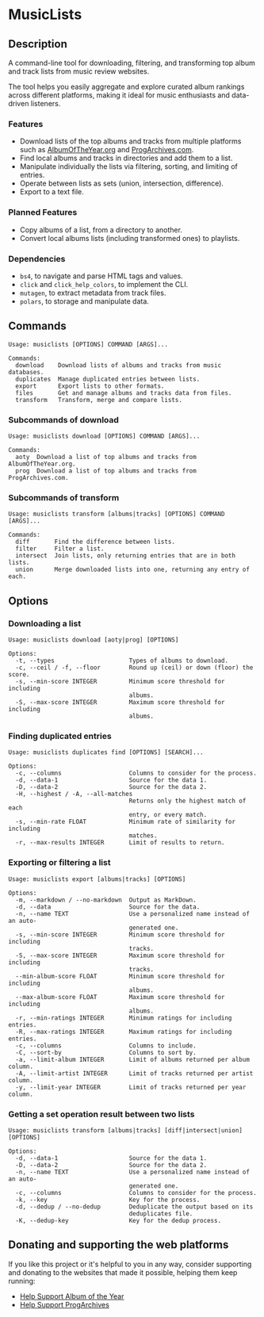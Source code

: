 # MusicLists

## Description

A command-line tool for downloading, filtering, and transforming top album and
track lists from music review websites.

The tool helps you easily aggregate and explore curated album rankings across
different platforms, making it ideal for music enthusiasts and data-driven
listeners.

### Features

- Download lists of the top albums and tracks from multiple platforms such as
  [AlbumOfTheYear.org](https://www.albumoftheyear.org/) and
  [ProgArchives.com](https://www.progarchives.com/).
- Find local albums and tracks in directories and add them to a list.
- Manipulate individually the lists via filtering, sorting, and limiting of
  entries.
- Operate between lists as sets (union, intersection, difference).
- Export to a text file.

### Planned Features

- Copy albums of a list, from a directory to another.
- Convert local albums lists (including transformed ones) to playlists.

### Dependencies

- `bs4`, to navigate and parse HTML tags and values.
- `click` and `click_help_colors`, to implement the CLI.
- `mutagen`, to extract metadata from track files.
- `polars`, to storage and manipulate data.

## Commands

```
Usage: musiclists [OPTIONS] COMMAND [ARGS]...

Commands:
  download    Download lists of albums and tracks from music databases.
  duplicates  Manage duplicated entries between lists.
  export      Export lists to other formats.
  files       Get and manage albums and tracks data from files.
  transform   Transform, merge and compare lists.
```

### Subcommands of download

```
Usage: musiclists download [OPTIONS] COMMAND [ARGS]...

Commands:
  aoty  Download a list of top albums and tracks from AlbumOfTheYear.org.
  prog  Download a list of top albums and tracks from ProgArchives.com.
```

### Subcommands of transform

```
Usage: musiclists transform [albums|tracks] [OPTIONS] COMMAND [ARGS]...

Commands:
  diff       Find the difference between lists.
  filter     Filter a list.
  intersect  Join lists, only returning entries that are in both lists.
  union      Merge downloaded lists into one, returning any entry of each.
```

## Options

### Downloading a list

```
Usage: musiclists download [aoty|prog] [OPTIONS]

Options:
  -t, --types                     Types of albums to download.
  -c, --ceil / -f, --floor        Round up (ceil) or down (floor) the score.
  -s, --min-score INTEGER         Minimum score threshold for including
                                  albums.
  -S, --max-score INTEGER         Maximum score threshold for including
                                  albums.
```

### Finding duplicated entries

```
Usage: musiclists duplicates find [OPTIONS] [SEARCH]...

Options:
  -c, --columns                   Columns to consider for the process.
  -d, --data-1                    Source for the data 1.
  -D, --data-2                    Source for the data 2.
  -H, --highest / -A, --all-matches
                                  Returns only the highest match of each
                                  entry, or every match.
  -s, --min-rate FLOAT            Minimum rate of similarity for including
                                  matches.
  -r, --max-results INTEGER       Limit of results to return.
```

### Exporting or filtering a list

```
Usage: musiclists export [albums|tracks] [OPTIONS]

Options:
  -m, --markdown / --no-markdown  Output as MarkDown.
  -d, --data                      Source for the data.
  -n, --name TEXT                 Use a personalized name instead of an auto-
                                  generated one.
  -s, --min-score INTEGER         Minimum score threshold for including
                                  tracks.
  -S, --max-score INTEGER         Maximum score threshold for including
                                  tracks.
  --min-album-score FLOAT         Minimum score threshold for including
                                  albums.
  --max-album-score FLOAT         Maximum score threshold for including
                                  albums.
  -r, --min-ratings INTEGER       Minimum ratings for including entries.
  -R, --max-ratings INTEGER       Maximum ratings for including entries.
  -c, --columns                   Columns to include.
  -C, --sort-by                   Columns to sort by.
  -a, --limit-album INTEGER       Limit of albums returned per album column.
  -A, --limit-artist INTEGER      Limit of tracks returned per artist column.
  -y, --limit-year INTEGER        Limit of tracks returned per year column.
```

### Getting a set operation result between two lists

```
Usage: musiclists transform [albums|tracks] [diff|intersect|union] [OPTIONS]

Options:
  -d, --data-1                    Source for the data 1.
  -D, --data-2                    Source for the data 2.
  -n, --name TEXT                 Use a personalized name instead of an auto-
                                  generated one.
  -c, --columns                   Columns to consider for the process.
  -k, --key                       Key for the process.
  -d, --dedup / --no-dedup        Deduplicate the output based on its
                                  deduplicates file.
  -K, --dedup-key                 Key for the dedup process.
```

## Donating and supporting the web platforms

If you like this project or it's helpful to you in any way, consider
supporting and donating to the websites that made it possible, helping them
keep running:

- [Help Support Album of the Year](https://www.albumoftheyear.org/donate/)
- [Help Support ProgArchives](https://www.paypal.com/donate/?hosted_button_id=DRNRB8RG8NUN2)

